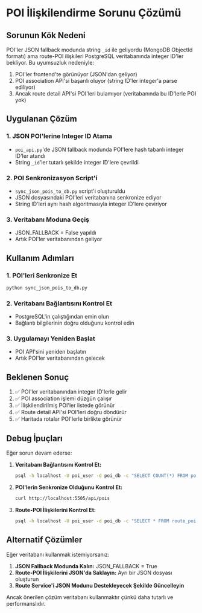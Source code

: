 # POI İlişkilendirme Sorunu Çözümü

## Sorunun Kök Nedeni

POI'ler JSON fallback modunda string `_id` ile geliyordu (MongoDB ObjectId formatı) ama route-POI ilişkileri PostgreSQL veritabanında integer ID'ler bekliyor. Bu uyumsuzluk nedeniyle:

1. POI'ler frontend'te görünüyor (JSON'dan geliyor)
2. POI association API'si başarılı oluyor (string ID'ler integer'a parse ediliyor)
3. Ancak route detail API'si POI'leri bulamıyor (veritabanında bu ID'lerle POI yok)

## Uygulanan Çözüm

### 1. JSON POI'lerine Integer ID Atama
- `poi_api.py`'de JSON fallback modunda POI'lere hash tabanlı integer ID'ler atandı
- String `_id`'ler tutarlı şekilde integer ID'lere çevrildi

### 2. POI Senkronizasyon Script'i
- `sync_json_pois_to_db.py` script'i oluşturuldu
- JSON dosyasındaki POI'leri veritabanına senkronize ediyor
- String ID'leri aynı hash algoritmasıyla integer ID'lere çeviriyor

### 3. Veritabanı Moduna Geçiş
- JSON_FALLBACK = False yapıldı
- Artık POI'ler veritabanından geliyor

## Kullanım Adımları

### 1. POI'leri Senkronize Et
```bash
python sync_json_pois_to_db.py
```

### 2. Veritabanı Bağlantısını Kontrol Et
- PostgreSQL'in çalıştığından emin olun
- Bağlantı bilgilerinin doğru olduğunu kontrol edin

### 3. Uygulamayı Yeniden Başlat
- POI API'sini yeniden başlatın
- Artık POI'ler veritabanından gelecek

## Beklenen Sonuç

1. ✅ POI'ler veritabanından integer ID'lerle gelir
2. ✅ POI association işlemi düzgün çalışır
3. ✅ İlişkilendirilmiş POI'ler listede görünür
4. ✅ Route detail API'si POI'leri doğru döndürür
5. ✅ Haritada rotalar POI'lerle birlikte görünür

## Debug İpuçları

Eğer sorun devam ederse:

1. **Veritabanı Bağlantısını Kontrol Et:**
   ```bash
   psql -h localhost -U poi_user -d poi_db -c "SELECT COUNT(*) FROM pois;"
   ```

2. **POI'lerin Senkronize Olduğunu Kontrol Et:**
   ```bash
   curl http://localhost:5505/api/pois
   ```

3. **Route-POI İlişkilerini Kontrol Et:**
   ```bash
   psql -h localhost -U poi_user -d poi_db -c "SELECT * FROM route_pois;"
   ```

## Alternatif Çözümler

Eğer veritabanı kullanmak istemiyorsanız:

1. **JSON Fallback Modunda Kalın:** JSON_FALLBACK = True
2. **Route-POI İlişkilerini JSON'da Saklayın:** Ayrı bir JSON dosyası oluşturun
3. **Route Service'i JSON Modunu Destekleyecek Şekilde Güncelleyin**

Ancak önerilen çözüm veritabanı kullanmaktır çünkü daha tutarlı ve performanslıdır.